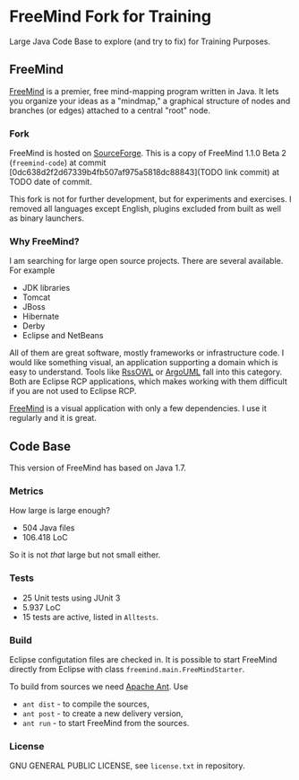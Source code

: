 # FreeMind Fork for Training

  Large Java Code Base to explore (and try to fix) for Training Purposes.

## FreeMind

[FreeMind](http://freemind.sourceforge.net) is a premier, free mind-mapping program written in Java.
It lets you organize your ideas as a "mindmap," a graphical structure of nodes and branches
(or edges) attached to a central "root" node.

### Fork

FreeMind is hosted on [SourceForge](https://sourceforge.net/projects/freemind/).
This is a copy of FreeMind 1.1.0 Beta 2 (`freemind-code`) at commit
[0dc638d2f2d67339b4fb507af975a5818dc88843](TODO link commit)
at TODO date of commit.

This fork is not for further development, but for experiments and exercises.
I removed all languages except English, plugins excluded from built as well as
binary launchers.

### Why FreeMind?

I am searching for large open source projects. There are several available. For example

* JDK libraries
* Tomcat
* JBoss
* Hibernate
* Derby
* Eclipse and NetBeans

All of them are great software, mostly frameworks or infrastructure code.
I would like something visual, an application supporting a domain which is easy to understand.
Tools like [RssOWL](http://www.rssowl.org/) or [ArgoUML](http://argouml.tigris.org/) fall
into this category. Both are Eclipse RCP applications, which makes working with them difficult
if you are not used to Eclipse RCP.

[FreeMind](http://freemind.sourceforge.net) is a visual application with only a few dependencies.
I use it regularly and it is great.

## Code Base

This version of FreeMind has based on Java 1.7.

### Metrics

How large is large enough?

* 504 Java files
* 106.418 LoC

So it is not *that* large but not small either.

### Tests

* 25 Unit tests using JUnit 3
* 5.937 LoC
* 15 tests are active, listed in `Alltests`.

### Build

Eclipse configutation files are checked in. It is possible to start FreeMind directly from
Eclipse with class `freemind.main.FreeMindStarter`.

To build from sources we need [Apache Ant](http://ant.apache.org/). Use

* `ant dist` - to compile the sources,
* `ant post` - to create a new delivery version,
* `ant run` - to start FreeMind from the sources.

### License
GNU GENERAL PUBLIC LICENSE, see `license.txt` in repository.
